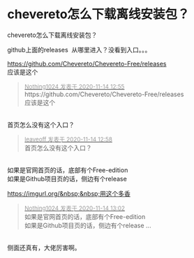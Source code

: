 # chevereto怎么下载离线安装包？


chevereto怎么下载离线安装包？

github上面的releases&nbsp;&nbsp;从哪里进入？没看到入口。。。<img src="static/image/smiley/default/mad.gif" smilieid="11" border="0" alt="" />

https://github.com/Chevereto/Chevereto-Free/releases<br />
应该是这个

<div class="quote"><blockquote><font size="2"><a href="https://www.hostloc.com/forum.php?mod=redirect&amp;goto=findpost&amp;pid=9452752&amp;ptid=766562" target="_blank"><font color="#999999">Nothing1024 发表于 2020-11-14 12:55</font></a></font><br />
https://github.com/Chevereto/Chevereto-Free/releases<br />
应该是这个</blockquote></div><br />
首页怎么没有这个入口？

<div class="quote"><blockquote><font size="2"><a href="https://www.hostloc.com/forum.php?mod=redirect&amp;goto=findpost&amp;pid=9452775&amp;ptid=766562" target="_blank"><font color="#999999">leaveoff 发表于 2020-11-14 12:58</font></a></font><br />
首页怎么没有这个入口？</blockquote></div><br />
如果是官网首页的话，底部有个Free-edition<br />
如果是Github项目页的话，侧边有个release

https://imgurl.org/&nbsp;&nbsp;用这个多香

<div class="quote"><blockquote><font size="2"><a href="https://www.hostloc.com/forum.php?mod=redirect&amp;goto=findpost&amp;pid=9452797&amp;ptid=766562" target="_blank"><font color="#999999">Nothing1024 发表于 2020-11-14 13:02</font></a></font><br />
如果是官网首页的话，底部有个Free-edition<br />
如果是Github项目页的话，侧边有个release ...</blockquote></div><br />
侧面还真有，大佬厉害啊。
